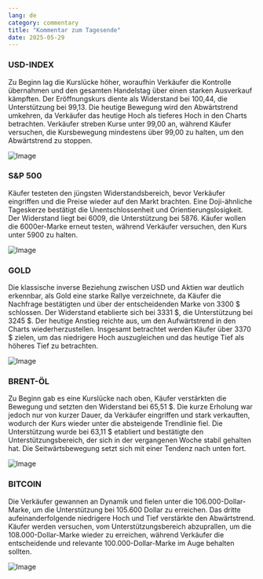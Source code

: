 ```yaml
---
lang: de
category: commentary
title: "Kommentar zum Tagesende"
date: 2025-05-29
---
```


### USD-INDEX

Zu Beginn lag die Kurslücke höher, woraufhin Verkäufer die Kontrolle übernahmen und den gesamten Handelstag über einen starken Ausverkauf kämpften. Der Eröffnungskurs diente als Widerstand bei 100,44, die Unterstützung bei 99,13. Die heutige Bewegung wird den Abwärtstrend umkehren, da Verkäufer das heutige Hoch als tieferes Hoch in den Charts betrachten. Verkäufer streben Kurse unter 99,00 an, während Käufer versuchen, die Kursbewegung mindestens über 99,00 zu halten, um den Abwärtstrend zu stoppen.

![Image](https://markleighedu.github.io/img/May-2025/29-May-2025/usdindex.jpg)

### S&P 500

Käufer testeten den jüngsten Widerstandsbereich, bevor Verkäufer eingriffen und die Preise wieder auf den Markt brachten. Eine Doji-ähnliche Tageskerze bestätigt die Unentschlossenheit und Orientierungslosigkeit. Der Widerstand liegt bei 6009, die Unterstützung bei 5876. Käufer wollen die 6000er-Marke erneut testen, während Verkäufer versuchen, den Kurs unter 5900 zu halten.

![Image](https://markleighedu.github.io/img/May-2025/29-May-2025/sp500.jpg)

### GOLD

Die klassische inverse Beziehung zwischen USD und Aktien war deutlich erkennbar, als Gold eine starke Rallye verzeichnete, da Käufer die Nachfrage bestätigten und über der entscheidenden Marke von 3300 $ schlossen. Der Widerstand etablierte sich bei 3331 $, die Unterstützung bei 3245 $. Der heutige Anstieg reichte aus, um den Aufwärtstrend in den Charts wiederherzustellen. Insgesamt betrachtet werden Käufer über 3370 $ zielen, um das niedrigere Hoch auszugleichen und das heutige Tief als höheres Tief zu betrachten.

![Image](https://markleighedu.github.io/img/May-2025/29-May-2025/gold.jpg)

### BRENT-ÖL

Zu Beginn gab es eine Kurslücke nach oben, Käufer verstärkten die Bewegung und setzten den Widerstand bei 65,51 $. Die kurze Erholung war jedoch nur von kurzer Dauer, da Verkäufer eingriffen und stark verkauften, wodurch der Kurs wieder unter die absteigende Trendlinie fiel. Die Unterstützung wurde bei 63,11 $ etabliert und bestätigte den Unterstützungsbereich, der sich in der vergangenen Woche stabil gehalten hat. Die Seitwärtsbewegung setzt sich mit einer Tendenz nach unten fort.

![Image](https://markleighedu.github.io/img/May-2025/29-May-2025/brentoil.jpg)

### BITCOIN

Die Verkäufer gewannen an Dynamik und fielen unter die 106.000-Dollar-Marke, um die Unterstützung bei 105.600 Dollar zu erreichen. Das dritte aufeinanderfolgende niedrigere Hoch und Tief verstärkte den Abwärtstrend. Käufer werden versuchen, vom Unterstützungsbereich abzuprallen, um die 108.000-Dollar-Marke wieder zu erreichen, während Verkäufer die entscheidende und relevante 100.000-Dollar-Marke im Auge behalten sollten.

![Image](https://markleighedu.github.io/img/May-2025/29-May-2025/bitcoin.jpg)

